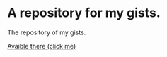 # A repository for my gists.
The repository of my gists.

[Avaible there (click me)](https://gist.github.com/alekami649)

